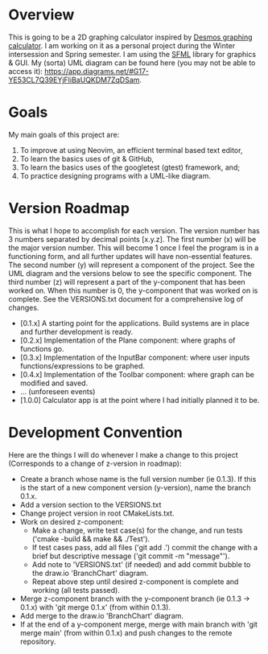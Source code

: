 # Overview
This is going to be a 2D graphing calculator inspired by [Desmos graphing calculator](https://www.desmos.com/calculator).
I am working on it as a personal project during the Winter intersession and Spring semester.
I am using the [SFML](https://www.sfml-dev.org/) library for graphics & GUI.
My (sorta) UML diagram can be found here (you may not be able to access it): https://app.diagrams.net/#G17-YE53CL7Q39EYjFIiBaUQKDM7ZqDSam.

# Goals
My main goals of this project are:
1. To improve at using Neovim, an efficient terminal based text editor,
2. To learn the basics uses of git & GitHub,
3. To learn the basics uses of the googletest (gtest) framework, and;
4. To practice designing programs with a UML-like diagram.

# Version Roadmap
This is what I hope to accomplish for each version.
The version number has 3 numbers separated by decimal points [x.y.z].
The first number (x) will be the major version number.
This will become 1 once I feel the program is in a functioning form, and all further updates will have non-essential features.
The second number (y) will represent a component of the project.
See the UML diagram and the versions below to see the specific component.
The third number (z) will represent a part of the y-component that has been worked on.
When this number is 0, the y-component that was worked on is complete.
See the VERSIONS.txt document for a comprehensive log of changes.
- [0.1.x] A starting point for the applications. Build systems are in place and further development is ready.
- [0.2.x] Implementation of the Plane component: where graphs of functions go.
- [0.3.x] Implementation of the InputBar component: where user inputs functions/expressions to be graphed.
- [0.4.x] Implementation of the Toolbar component: where graph can be modified and saved.
- ... (unforeseen events)
- [1.0.0] Calculator app is at the point where I had initially planned it to be.

# Development Convention
Here are the things I will do whenever I make a change to this project (Corresponds to a change of z-version in roadmap):
- Create a branch whose name is the full version number (ie 0.1.3). If this is the start of a new component version (y-version), name the branch 0.1.x.
- Add a version section to the VERSIONS.txt
- Change project version in root CMakeLists.txt.
- Work on desired z-component:
    - Make a change, write test case(s) for the change, and run tests ('cmake -build && make && ./Test').
    - If test cases pass, add all files ('git add .') commit the change with a brief but descriptive message ('git commit -m "message"').
    - Add note to 'VERSIONS.txt' (if needed) and add commit bubble to the draw.io 'BranchChart' diagram.
    - Repeat above step until desired z-component is complete and working (all tests passed).
- Merge z-component branch with the y-component branch (ie 0.1.3 -> 0.1.x) with 'git merge 0.1.x' (from within 0.1.3).
- Add merge to the draw.io 'BranchChart' diagram.
- If at the end of a y-component merge, merge with main branch with 'git merge main' (from within 0.1.x) and push changes to the remote repository.
